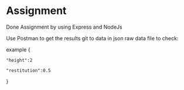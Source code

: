 # Assignment

Done Assignment by using Express and NodeJs

Use Postman to get the results
git to data in json raw data file to check:

example
{

    "height":2

    "restitution":0.5
}